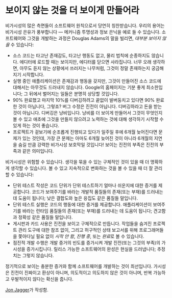 # 보이지 않는 것을 더 보이게 만들어라

비가시성의 많은 측면들이 소프트웨어 원칙으로서 당연히 칭찬받습니다. 우리의 용어는 비가시성 은유가 풍부합니다 — 메커니즘 투명성과 정보 은닉을 예로 들 수 있습니다. 소프트웨어와 그것을 개발하는 과정은 Douglas Adams의 말을 빌리면, *대부분 보이지 않을* 수 있습니다:

- 소스 코드는 타고난 존재감도, 타고난 행동도 없고, 물리 법칙에 순종하지도 않습니다. 에디터에 로드할 때는 보이지만, 에디터를 닫으면 사라집니다. 너무 오래 생각하면, 아무도 듣지 않는 상황에서 쓰러지는 나무처럼, 그것이 정말 존재하는지 궁금해지기 시작합니다.
- 실행 중인 애플리케이션은 존재감과 행동을 갖지만, 그것이 만들어진 소스 코드에 대해서는 아무것도 드러내지 않습니다. Google의 홈페이지는 기분 좋게 최소한입니다; 그 뒤에서 벌어지는 일들은 분명히 상당할 것입니다.
- 90% 완료했고 마지막 10%를 디버깅하려고 끝없이 발버둥치고 있다면 90% 완료한 것이 아닙니다, 그렇죠? 버그 수정은 진전이 아닙니다. 디버깅하라고 돈을 받는 것이 아닙니다. 디버깅은 낭비입니다. 낭비를 더 보이게 만들어서 그것이 무엇인지 볼 수 있고 애초에 그것을 만들지 않으려고 노력하는 것에 대해 생각하기 시작할 수 있게 하는 것이 좋습니다.
- 프로젝트가 겉보기에 순조롭게 진행되고 있다가 일주일 후에 6개월 늦어진다면 문제가 있는 것인데, 가장 큰 문제는 아마도 6개월 늦어진 것이 아니라 6개월의 지연을 숨길 만큼 강력한 비가시성 보호막일 것입니다! 보이는 진전의 부족은 진전의 부족과 같은 의미입니다.

비가시성은 위험할 수 있습니다. 생각을 묶을 수 있는 구체적인 것이 있을 때 더 명확하게 생각할 수 있습니다. 볼 수 있고 지속적으로 변화하는 것을 볼 수 있을 때 더 잘 관리할 수 있습니다:

- 단위 테스트 작성은 코드 단위가 단위 테스트하기 얼마나 쉬운지에 대한 증거를 제공합니다. 코드가 보여주기를 바라는 개발적 품질들의 존재(또는 부재)를 드러내는 데 도움이 됩니다; 낮은 결합도와 높은 응집도 같은 품질들 말입니다.
- 단위 테스트 실행은 코드의 행동에 대한 증거를 제공합니다. 애플리케이션이 보여주기를 바라는 런타임 품질들의 존재(또는 부재)를 드러내는 데 도움이 됩니다; 견고함과 정확성 같은 품질들 말입니다.
- 게시판과 카드 사용은 진전을 보이고 구체적으로 만듭니다. 작업들을 숨겨진 프로젝트 관리 도구에 대한 참조 없이, 그리고 허구적인 상태 보고서를 위해 프로그래머들을 쫓아다닐 필요 없이 *시작 안 함*, *진행 중*, 또는 *완료*로 볼 수 있습니다.
- 점진적 개발 수행은 개발 증거의 빈도를 증가시켜 개발 진전(또는 그것의 부족)의 가시성을 증가시킵니다. 릴리스 가능한 소프트웨어의 완성은 현실을 드러냅니다; 추정치는 그렇지 않습니다.

정기적으로 보이는 충분한 증거와 함께 소프트웨어를 개발하는 것이 최선입니다. 가시성은 진전이 진짜이고 환상이 아니며, 의도적이고 의도하지 않은 것이 아니며, 반복 가능하고 우발적이지 않다는 확신을 줍니다.

[Jon Jagger](http://programmer.97things.oreilly.com/wiki/index.php/Jon_Jagger)가 작성함.